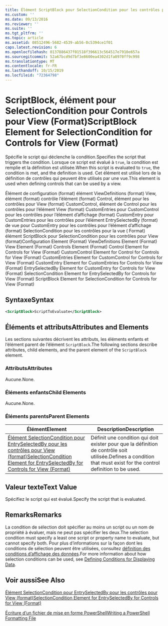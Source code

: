 ```yaml
---
title: Élément ScriptBlock pour SelectionCondition pour les contrôles pour View (format) | Microsoft Docs
ms.custom: ''
ms.date: 09/13/2016
ms.reviewer: ''
ms.suite: ''
ms.tgt_pltfrm: ''
ms.topic: article
ms.assetid: 08512496-5682-4539-ab56-0c5394ce1f01
caps.latest.revision: 6
ms.openlocfilehash: 0137886437f01518f396613c564517e7910e657a
ms.sourcegitcommit: 52a67bcd9d7bf3e8600ea4302d1fa8970ff9c998
ms.translationtype: MT
ms.contentlocale: fr-FR
ms.lasthandoff: 10/15/2019
ms.locfileid: "72364798"
---
```

# <a name="scriptblock-element-for-selectioncondition-for-controls-for-view-format"></a><span data-ttu-id="29607-102">ScriptBlock, élément pour SelectionCondition pour Controls pour View (Format)</span><span class="sxs-lookup"><span data-stu-id="29607-102">ScriptBlock Element for SelectionCondition for Controls for View (Format)</span></span>

<span data-ttu-id="29607-103">Spécifie le script qui déclenche la condition.</span><span class="sxs-lookup"><span data-stu-id="29607-103">Specifies the script that triggers the condition.</span></span> <span data-ttu-id="29607-104">Lorsque ce script est évalué à `true`, la condition est remplie et la définition est utilisée.</span><span class="sxs-lookup"><span data-stu-id="29607-104">When this script is evaluated to `true`, the condition is met, and the definition is used.</span></span> <span data-ttu-id="29607-105">Cet élément est utilisé lors de la définition de contrôles qui peuvent être utilisés par une vue.</span><span class="sxs-lookup"><span data-stu-id="29607-105">This element is used when defining controls that can be used by a view.</span></span>

<span data-ttu-id="29607-106">Élément de configuration (format) élément ViewDefinitions (format) View, élément (format) contrôle l’élément (format) Control, élément pour les contrôles pour View (format) CustomControl, élément de Control pour les contrôles pour l’élément View (format) CustomEntries pour CustomControl pour les contrôles pour l’élément d’affichage (format) CustomEntry pour CustomEntries pour les contrôles pour l’élément EntrySelectedBy (format) de vue pour CustomEntry pour les contrôles pour l’élément d’affichage (format) SelectionCondition pour les contrôles pour la vue ( Format) élément ScriptBlock pour SelectionCondition pour les contrôles pour View (format)</span><span class="sxs-lookup"><span data-stu-id="29607-106">Configuration Element (Format) ViewDefinitions Element (Format) View Element (Format) Controls Element (Format) Control Element for Controls for View (Format) CustomControl Element for Control for Controls for View (Format) CustomEntries Element for CustomControl for Controls for View (Format) CustomEntry Element for CustomEntries for Controls for View (Format) EntrySelectedBy Element for CustomEntry for Controls for View (Format) SelectionCondition Element for EntrySelectedBy for Controls for View (Format) ScriptBlock Element for SelectionCondition for Controls for View (Format)</span></span>

## <a name="syntax"></a><span data-ttu-id="29607-107">Syntaxe</span><span class="sxs-lookup"><span data-stu-id="29607-107">Syntax</span></span>

```xml
<ScriptBlock>ScriptToEvaluate</ScriptBlock>
```

## <a name="attributes-and-elements"></a><span data-ttu-id="29607-108">Éléments et attributs</span><span class="sxs-lookup"><span data-stu-id="29607-108">Attributes and Elements</span></span>

<span data-ttu-id="29607-109">Les sections suivantes décrivent les attributs, les éléments enfants et l’élément parent de l’élément `ScriptBlock`.</span><span class="sxs-lookup"><span data-stu-id="29607-109">The following sections describe attributes, child elements, and the parent element of the `ScriptBlock` element.</span></span>

### <a name="attributes"></a><span data-ttu-id="29607-110">Attributs</span><span class="sxs-lookup"><span data-stu-id="29607-110">Attributes</span></span>

<span data-ttu-id="29607-111">Aucune.</span><span class="sxs-lookup"><span data-stu-id="29607-111">None.</span></span>

### <a name="child-elements"></a><span data-ttu-id="29607-112">Éléments enfants</span><span class="sxs-lookup"><span data-stu-id="29607-112">Child Elements</span></span>

<span data-ttu-id="29607-113">Aucune.</span><span class="sxs-lookup"><span data-stu-id="29607-113">None.</span></span>

### <a name="parent-elements"></a><span data-ttu-id="29607-114">Éléments parents</span><span class="sxs-lookup"><span data-stu-id="29607-114">Parent Elements</span></span>

|<span data-ttu-id="29607-115">Élément</span><span class="sxs-lookup"><span data-stu-id="29607-115">Element</span></span>|<span data-ttu-id="29607-116">Description</span><span class="sxs-lookup"><span data-stu-id="29607-116">Description</span></span>|
|-------------|-----------------|
|[<span data-ttu-id="29607-117">Élément SelectionCondition pour EntrySelectedBy pour les contrôles pour View (format)</span><span class="sxs-lookup"><span data-stu-id="29607-117">SelectionCondition Element for EntrySelectedBy for Controls for View (Format)</span></span>](./selectioncondition-element-for-entryselectedby-for-controls-for-view-format.md)|<span data-ttu-id="29607-118">Définit une condition qui doit exister pour que la définition de contrôle soit utilisée.</span><span class="sxs-lookup"><span data-stu-id="29607-118">Defines a condition that must exist for the control definition to be used.</span></span>|

## <a name="text-value"></a><span data-ttu-id="29607-119">Valeur texte</span><span class="sxs-lookup"><span data-stu-id="29607-119">Text Value</span></span>

<span data-ttu-id="29607-120">Spécifiez le script qui est évalué.</span><span class="sxs-lookup"><span data-stu-id="29607-120">Specify the script that is evaluated.</span></span>

## <a name="remarks"></a><span data-ttu-id="29607-121">Remarks</span><span class="sxs-lookup"><span data-stu-id="29607-121">Remarks</span></span>

<span data-ttu-id="29607-122">La condition de sélection doit spécifier au moins un script ou un nom de propriété à évaluer, mais ne peut pas spécifier les deux.</span><span class="sxs-lookup"><span data-stu-id="29607-122">The selection condition must specify a least one script or property name to evaluate, but cannot specify both.</span></span> <span data-ttu-id="29607-123">Pour plus d’informations sur la façon dont les conditions de sélection peuvent être utilisées, consultez [définition des conditions d’affichage des données](./defining-conditions-for-displaying-data.md).</span><span class="sxs-lookup"><span data-stu-id="29607-123">For more information about how selection conditions can be used, see [Defining Conditions for Displaying Data](./defining-conditions-for-displaying-data.md).</span></span>

## <a name="see-also"></a><span data-ttu-id="29607-124">Voir aussi</span><span class="sxs-lookup"><span data-stu-id="29607-124">See Also</span></span>

[<span data-ttu-id="29607-125">Élément SelectionCondition pour EntrySelectedBy pour les contrôles pour View (format)</span><span class="sxs-lookup"><span data-stu-id="29607-125">SelectionCondition Element for EntrySelectedBy for Controls for View (Format)</span></span>](./selectioncondition-element-for-entryselectedby-for-controls-for-view-format.md)

[<span data-ttu-id="29607-126">Écriture d’un fichier de mise en forme PowerShell</span><span class="sxs-lookup"><span data-stu-id="29607-126">Writing a PowerShell Formatting File</span></span>](./writing-a-powershell-formatting-file.md)
